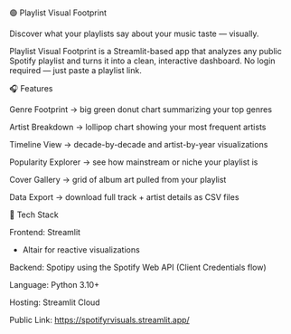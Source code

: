 🟢 Playlist Visual Footprint

Discover what your playlists say about your music taste — visually.

Playlist Visual Footprint is a Streamlit-based app that analyzes any public Spotify playlist and turns it into a clean, interactive dashboard.
No login required — just paste a playlist link.

🎧 Features

Genre Footprint → big green donut chart summarizing your top genres

Artist Breakdown → lollipop chart showing your most frequent artists

Timeline View → decade-by-decade and artist-by-year visualizations

Popularity Explorer → see how mainstream or niche your playlist is

Cover Gallery → grid of album art pulled from your playlist

Data Export → download full track + artist details as CSV files

🧩 Tech Stack

Frontend: Streamlit
 + Altair
 for reactive visualizations

Backend: Spotipy
 using the Spotify Web API (Client Credentials flow)

Language: Python 3.10+

Hosting: Streamlit Cloud

Public Link: https://spotifyrvisuals.streamlit.app/

